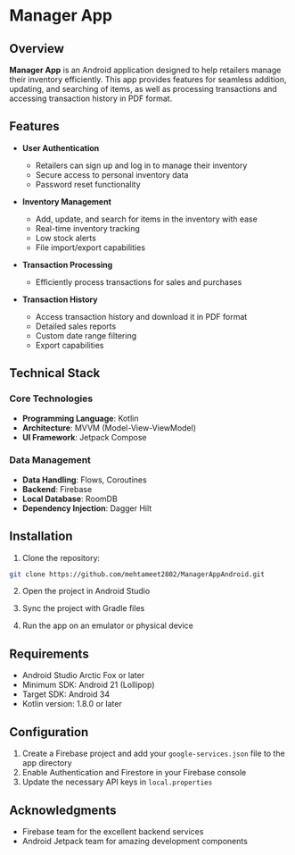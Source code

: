# Manager App

## Overview

**Manager App** is an Android application designed to help retailers manage their inventory efficiently. This app provides features for seamless addition, updating, and searching of items, as well as processing transactions and accessing transaction history in PDF format.

## Features

- **User Authentication**

  - Retailers can sign up and log in to manage their inventory
  - Secure access to personal inventory data
  - Password reset functionality

- **Inventory Management**

  - Add, update, and search for items in the inventory with ease
  - Real-time inventory tracking
  - Low stock alerts
  - File import/export capabilities

- **Transaction Processing**

  - Efficiently process transactions for sales and purchases

- **Transaction History**
  - Access transaction history and download it in PDF format
  - Detailed sales reports
  - Custom date range filtering
  - Export capabilities

## Technical Stack

### Core Technologies

- **Programming Language**: Kotlin
- **Architecture**: MVVM (Model-View-ViewModel)
- **UI Framework**: Jetpack Compose

### Data Management

- **Data Handling**: Flows, Coroutines
- **Backend**: Firebase
- **Local Database**: RoomDB
- **Dependency Injection**: Dagger Hilt

## Installation

1. Clone the repository:

```bash
git clone https://github.com/mehtameet2802/ManagerAppAndroid.git
```

2. Open the project in Android Studio

3. Sync the project with Gradle files

4. Run the app on an emulator or physical device

## Requirements

- Android Studio Arctic Fox or later
- Minimum SDK: Android 21 (Lollipop)
- Target SDK: Android 34
- Kotlin version: 1.8.0 or later

## Configuration

1. Create a Firebase project and add your `google-services.json` file to the app directory
2. Enable Authentication and Firestore in your Firebase console
3. Update the necessary API keys in `local.properties`

## Acknowledgments

- Firebase team for the excellent backend services
- Android Jetpack team for amazing development components
